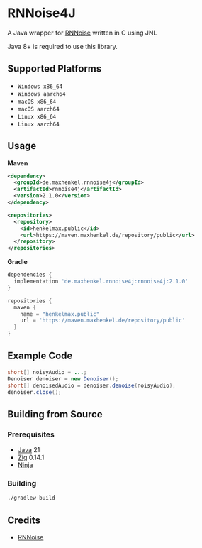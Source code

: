 # RNNoise4J

A Java wrapper for [RNNoise](https://jmvalin.ca/demo/rnnoise/) written in C using JNI.

Java 8+ is required to use this library.

## Supported Platforms

- `Windows x86_64`
- `Windows aarch64`
- `macOS x86_64`
- `macOS aarch64`
- `Linux x86_64`
- `Linux aarch64`

## Usage

**Maven**

``` xml
<dependency>
  <groupId>de.maxhenkel.rnnoise4j</groupId>
  <artifactId>rnnoise4j</artifactId>
  <version>2.1.0</version>
</dependency>

<repositories>
  <repository>
    <id>henkelmax.public</id>
    <url>https://maven.maxhenkel.de/repository/public</url>
  </repository>
</repositories>
```

**Gradle**

``` groovy
dependencies {
  implementation 'de.maxhenkel.rnnoise4j:rnnoise4j:2.1.0'
}

repositories {
  maven {
    name = "henkelmax.public"
    url = 'https://maven.maxhenkel.de/repository/public'
  }
}
```

## Example Code

``` java
short[] noisyAudio = ...;
Denoiser denoiser = new Denoiser();
short[] denoisedAudio = denoiser.denoise(noisyAudio);
denoiser.close();
```

## Building from Source

### Prerequisites

- [Java](https://www.java.com/en/) 21
- [Zig](https://ziglang.org/) 0.14.1
- [Ninja](https://ninja-build.org/)

### Building

``` bash
./gradlew build
```

## Credits

- [RNNoise](https://gitlab.xiph.org/xiph/rnnoise)
